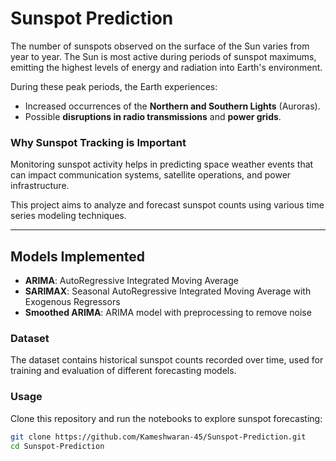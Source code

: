 # Sunspot Prediction

The number of sunspots observed on the surface of the Sun varies from year to year. The Sun is most active during periods of sunspot maximums, emitting the highest levels of energy and radiation into Earth's environment. 

During these peak periods, the Earth experiences:
- Increased occurrences of the **Northern and Southern Lights** (Auroras).
- Possible **disruptions in radio transmissions** and **power grids**.

### **Why Sunspot Tracking is Important**
Monitoring sunspot activity helps in predicting space weather events that can impact communication systems, satellite operations, and power infrastructure. 

This project aims to analyze and forecast sunspot counts using various time series modeling techniques.

---
## **Models Implemented**
- **ARIMA**: AutoRegressive Integrated Moving Average  
- **SARIMAX**: Seasonal AutoRegressive Integrated Moving Average with Exogenous Regressors  
- **Smoothed ARIMA**: ARIMA model with preprocessing to remove noise  

### **Dataset**
The dataset contains historical sunspot counts recorded over time, used for training and evaluation of different forecasting models.

### **Usage**
Clone this repository and run the notebooks to explore sunspot forecasting:
```sh
git clone https://github.com/Kameshwaran-45/Sunspot-Prediction.git
cd Sunspot-Prediction
